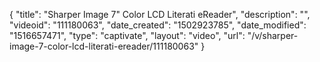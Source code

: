 {
    "title": "Sharper Image 7&quot; Color LCD Literati eReader",
    "description": "",
    "videoid": "111180063",
    "date_created": "1502923785",
    "date_modified": "1516657471",
    "type": "captivate",
    "layout": "video",
    "url": "\/v\/sharper-image-7-color-lcd-literati-ereader\/111180063"
}